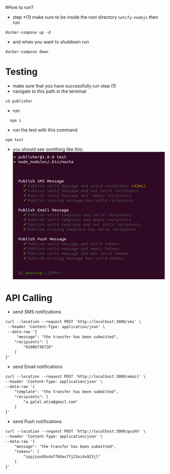 #How to run?

- step *(1) make sure to be inside the root directory `notify-nodejs` then run 
```
docker-compose up -d
```
- and when you want to shutdown run
```
docker-compose down
```


# Testing

- make sure that you have successfully run step (1) 
- navigate to this path in the terminal
```
cd publisher
```
- run 
``` 
  npm i 
```
- run the test with this command
```
npm test
```
- you should see somthing like this:
  ![plot](./test-output.jpg)


# API Calling

- send SMS notifications
```
curl --location --request POST 'http://localhost:3000/sms' \
 --header 'Content-Type: application/json' \
 --data-raw '{
     "message": "the transfer has been submitted",
    "recipients": [
        "01006736720"
    ]
}'
```
- send Email notifications
```
curl --location --request POST 'http://localhost:3000/email' \
--header 'Content-Type: application/json' \
--data-raw '{
    "template": "the transfer has been submitted",
    "recipients": [
        "a.galal.atia@gmail.com"
    ]
}'
```
- send Push notifications
```
curl --location --request POST 'http://localhost:3000/pushh' \
--header 'Content-Type: application/json' \
--data-raw '{
    "message": "the transfer has been submitted",
    "tokens": [
        "iopjiou89sda7f8das7fj23oi4u923jl"
    ]
}'
```
